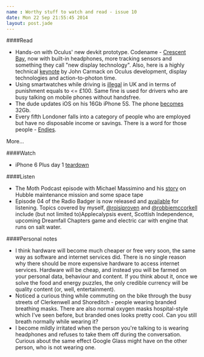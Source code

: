```yaml
---
name : Worthy stuff to watch and read - issue 10
date: Mon 22 Sep 21:55:45 2014
layout: post.jade
---
```


####Read

* Hands-on with Oculus' new devkit prototype. Codename - [Crescent Bay](http://www.theverge.com/2014/9/20/6661525/oculus-crescent-bay-prototype-headset-hands-on), now with built-in headphones, more tracking sensors and something they call "new display technology". Also, here is a highly technical [keynote](http://youtu.be/nqzpAbK9qFk) by John Carmack on Oculus development, display technologies and action-to-photon time.
* Using smartwatches while driving is [illegal](http://www.bbc.co.uk/news/technology-29238264) in UK and in terms of punishment equals to <= £100. Same fine is used for drivers who are busy talking on mobile phones without handsfree.
* The dude updates iOS on his 16Gb iPhone 5S. The phone [becomes](http://www.reddit.com/r/apple/comments/2gxwd7/okay_this_sounds_insanely_stupid_but_i_updated_my/) 32Gb.
* Every fifth Londoner falls into a category of people who are employed but have no disposable income or savings. There is a word for those people - [Endies](http://www.telegraph.co.uk/lifestyle/11097161/Yuppies-flashed-the-cash-but-todays-Endies-have-to-watch-their-pennies.html).

More...

####Watch

* iPhone 6 Plus day 1 [teardown](https://www.ifixit.com/Teardown/iPhone+6+Plus+Teardown/29206)

####Listen

* The Moth Podcast episode with Michael Massimino and his [story](https://itunes.apple.com/gb/podcast/michael-massimino-view-earth/id275699983?i=318180244&mt=2) on Hubble maintenance mission and some space tape
* Episode 04 of the Radio Badger is now released and [available](http://radiobadger.com/posts/2014-09-19.html) for listening. Topics covered by myself, [@roisiproven](https://twitter.com/roisiproven) and [@robbiemccorkell](https://twitter.com/robbiemccorkell) include (but not limited to)Applecalypsis event, Scottish Independence, upcoming Dreamfall Chapters game and electric car with engine that runs on salt water.

####Personal notes

* I think hardware will become much cheaper or free very soon, the same way as software and internet services did. There is no single reason why there should be more expensive hardware to access internet services. Hardware will be cheap, and instead you will be farmed on your personal data, behaviour and content. If you think about it, once we solve the food and energy puzzles, the only credible currency will be quality content (or, well, entertainment).
* Noticed a curious thing while commuting on the bike through the busy streets of Clerkenwell and Shoreditch - people wearing branded breathing masks. There are also normal oxygen masks hospital-style which I've seen before, but branded ones looks pretty cool. Can you still breath normally while wearing it?
* I become mildly irritated when the person you're talking to is wearing headphones and refuses to take them off during the conversation. Curious about the same effect Google Glass might have on the other person, who is not wearing one.
